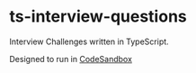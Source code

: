 # ts-interview-questions

Interview Challenges written in TypeScript.

Designed to run in [CodeSandbox](https://codesandbox.io/s/github/bfaulk96/ts-interview-questions)
